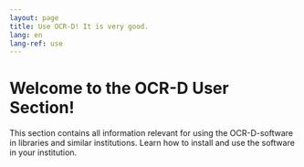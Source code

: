 ```yaml
---
layout: page
title: Use OCR-D! It is very good.
lang: en
lang-ref: use
---
```


# Welcome to the OCR-D User Section!
This section contains all information relevant for using the OCR-D-software in libraries and similar institutions. Learn how to install and use the software in your institution.
